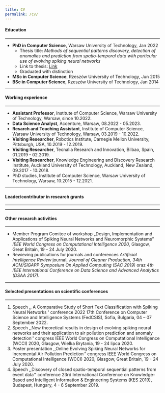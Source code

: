 ```yaml
---
title: CV
permalink: /cv/
---
```

#### Education

---

* **PhD in Computer Science,** Warsaw University of Technology, Jan 2022
  * Thesis title:  *Methods of sequential patterns discovery, detection of anomalies
    and prediction from spatio-temporal data with particular use of evolving spiking neural networks*
  * Link to thesis: [Link](https://drive.google.com/file/d/16QqXHXzfjly6BtTKmHb0_xWAk9FI-B-L/view)
  * Graduated with distinction
* **MSc in Computer Science**, Rzeszów University of Technology, Jun 2015
* **BSc in Computer Science**, Rzeszów University of Technology, Jan 2014

---

#### Working experience

---

* **Assistant Professor**, Institute of Computer Science, Warsaw University of Technology, Warsaw, since 10.2022.
* **Data Science Analyst**, Accenture, Warsaw, 08.2022 - 05.2023.
* **Resarch and Teaching Assistant**, Institute of Computer Science, Warsaw University of Technology, Warsaw,  03.2019 - 10.2022.
* **Visiting Researcher**, Robotics Institute, Carnegie Mellon University, Pittsburgh, USA, 10.2019 - 12.2019.
* **Visiting Researcher**, Tecnalia Research and Innovation, Bilbao, Spain, 01.2019 - 02.2019.
* **Visiting Researcher**, Knowledge Engineering and Discovery Research Institute, Auckland University of Technology, Auckland, New Zealand, 09.2017 - 10.2018.
* PhD studies, Institute of Computer Science, Warsaw University of Technology, Warsaw, 10.2015 - 12.2021.

---

#### Leader/contributor in research grants

---

---

#### Other research activities

---

* Member Program Comitee of workshop  „Design, Implementation and Applications of Spiking Neural Networks and Neuromorphic Systems” *IEEE World Congress on Computational Intelligence 2020*, Glasgow, Great Britain, 19 – 24 July 2020.
* Rewieving publications for journals and conferences *Artificial Intelligence Review* journal, *Journal of Cleaner Production*, *34th ACM/SIGAPP Symposium On Applied Computing (SAC 2019)* oraz *4th IEEE International Conference on Data Science and Advanced Analytics (DSAA 2017)*.

---

#### Selected presentations on scientific conferences

---

1. Speech ,, A Comparative Study of Short Text Classification with Spiking Neural Networks ' conference 2022 17th Conference on Computer Science and Intelligence Systems (FedCSIS), Sofia, Bulgaria, 04 – 07 September 2022.
2. Speech ,,New theoretical results in design of evolving spiking neural networks and their application to air pollution prediction and anomaly detection'' congress IEEE World Congress on Computational Intelligence (WCCI) 2020, Glasgow, Wielka Brytania, 19 - 24 lipca 2020.
3. Poster presentation ,,Online Evolving Spiking Neural Networks for Incremental Air Pollution Prediction'' congress IEEE World Congress on Computational Intelligence (WCCI) 2020, Glasgow, Great Britain, 19 - 24 July 2020.
4. Speech ,,Discovery of closed spatio-temporal sequential patterns from event data'' conference 23rd International Conference on Knowledge-Based and Intelligent Information & Engineering Systems (KES 2019), Budapest, Hungary, 4 - 6 September 2019.
